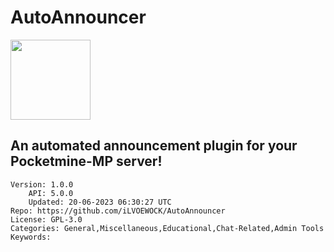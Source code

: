 # AutoAnnouncer
<img src="https://raw.githubusercontent.com/iLVOEWOCK/AutoAnnouncer/81ca78bfe5f9e43b507007dfa2a60228a795d53f/icon.png" width="128" height="128" />

## An automated announcement plugin for your Pocketmine-MP server!
```properties
Version: 1.0.0
    API: 5.0.0
    Updated: 20-06-2023 06:30:27 UTC
Repo: https://github.com/iLVOEWOCK/AutoAnnouncer
License: GPL-3.0
Categories: General,Miscellaneous,Educational,Chat-Related,Admin Tools
Keywords: 
```
